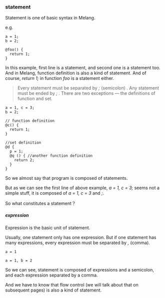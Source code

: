 ### statement

Statement is one of basic syntax in Melang. 

e.g.

```
a = 1;
b = 2;

@foo() {
  return 1;
}
```

In this example, first line is a statement, and second one is a statement too. And in Melang, function definition is also a kind of statement. And of course, *return 1;* in function *foo* is a statement either.

> Every statement must be separated by  *;* (semicolon) . Any statement must be ended by  *;*  . There are two exceptions — the definitions of function and set.

```
a = 1, c = 3;
b = 2;

// function definition
@c() {
  return 1;
}

//set definition
@d {
  p = 1;
  @q () { //another function definition
    return 2;
  }
}
```

So we almost say that program is composed of statements.

But as we can see the first line of above example, *a = 1, c = 3;* seems not a simple stuff, it is composed of *a = 1, c = 3* and *;*.

So what constitutes a statement？



##### expression

Expression is the basic unit of statement.

Usually, one statement only has one expression. But if one statement has many expressions, every expression must be separated by  *,* (comma).

```
a = 1

a = 1, b = 2
```



So we can see, statement is composed of expressions and a semicolon, and each expression separated by a comma.

And we have to know that flow control (we will talk about that on subsequent pages) is also a kind of statement.


